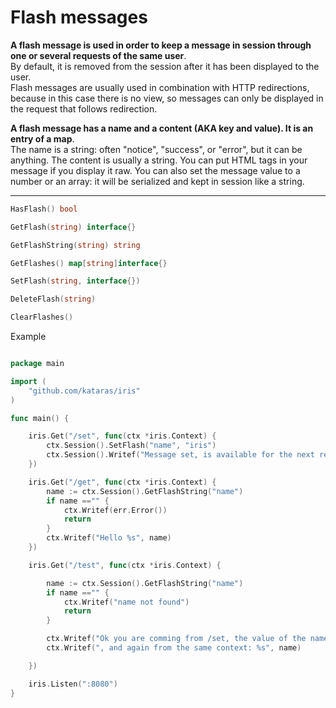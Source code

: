 # Flash messages

**A flash message is used in order to keep a message in session through one or several requests of the same user**.   
By default, it is removed from the session after it has been displayed to the user.   
Flash messages are usually used in combination with HTTP redirections, because in this case there is no view, so messages can only be displayed in the request that follows redirection.

**A flash message has a name and a content (AKA key and value). It is an entry of a map**.   
The name is a string: often "notice", "success", or "error", but it can be anything. The content is usually a string. You can put HTML tags in your message if you display it raw. You can also set the message value to a number or an array: it will be serialized and kept in session like a string.

----


```go
HasFlash() bool

GetFlash(string) interface{}

GetFlashString(string) string

GetFlashes() map[string]interface{}

SetFlash(string, interface{})

DeleteFlash(string)

ClearFlashes()

```

Example

```go

package main

import (
	"github.com/kataras/iris"
)

func main() {

	iris.Get("/set", func(ctx *iris.Context) {
		ctx.Session().SetFlash("name", "iris")
		ctx.Session().Writef("Message set, is available for the next request")
	})

	iris.Get("/get", func(ctx *iris.Context) {
		name := ctx.Session().GetFlashString("name")
		if name =="" {
			ctx.Writef(err.Error())
			return
		}
		ctx.Writef("Hello %s", name)
	})

	iris.Get("/test", func(ctx *iris.Context) {

		name := ctx.Session().GetFlashString("name")
		if name =="" {
			ctx.Writef("name not found")
			return
		}

		ctx.Writef("Ok you are comming from /set, the value of the name is %s", name)
		ctx.Writef(", and again from the same context: %s", name)

	})

	iris.Listen(":8080")
}


```
